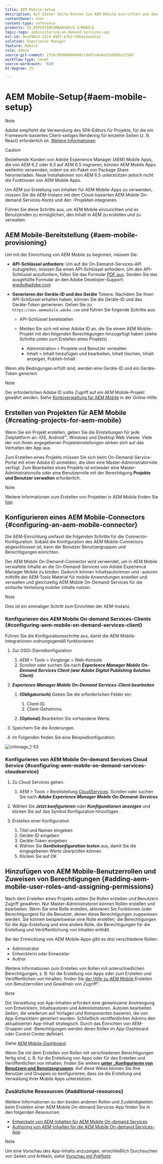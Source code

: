```yaml
---
title: AEM Mobile-Setup
description: Auf dieser Seite können Sie AEM Mobile einrichten und dem Benutzer somit ermöglichen, Inhalte in Adobe Experience Manager (AEM) zu erstellen und zu verwalten. Auf dieser Seite finden Sie Informationen zur Integration der AEM-Instanz mit dem Cloud-basierten AEM Mobile On-demand Services-Konto und Projekten.
contentOwner: User
content-type: reference
products: SG_EXPERIENCEMANAGER/6.5/MOBILE
topic-tags: administering-on-demand-services-app
exl-id: 0ead982d-2315-4947-b762-596aa2aa42a1
solution: Experience Manager
feature: Mobile
role: Admin
source-git-commit: 1f56c99980846400cfde8fa4e9a55e885bc2258d
workflow-type: tm+mt
source-wordcount: '910'
ht-degree: 3%

---
```


# AEM Mobile-Setup{#aem-mobile-setup}

>[!NOTE]
>
>Adobe empfiehlt die Verwendung des SPA-Editors für Projekte, für die ein Framework-basiertes Client-seitiges Rendering für einzelne Seiten (z. B. React) erforderlich ist. [Weitere Informationen](/help/sites-developing/spa-overview.md)

>[!CAUTION]
>
>Bestehende Kunden von Adobe Experience Manager (AEM) Mobile Apps, die von AEM 6.2 oder 6.3 auf AEM 6.5 migrieren, können AEM Mobile Apps weiterhin verwenden, indem sie ein Paket von Package Share herunterladen. Neue Installationen von AEM 6.5 unterstützen jedoch nicht die Funktionen von AEM Mobile Apps.

Um AEM zur Erstellung von Inhalten für AEM Mobile-Apps zu verwenden, müssen Sie die AEM-Instanz mit dem Cloud-basierten AEM Mobile On-demand Services-Konto und den -Projekten integrieren.

Führen Sie diese Schritte aus, um AEM Mobile einzurichten und es Benutzenden zu ermöglichen, den Inhalt in AEM zu erstellen und zu verwalten.

## AEM Mobile-Bereitstellung {#aem-mobile-provisioning}

Um mit der Einrichtung von AEM Mobile zu beginnen, müssen Sie:

* **API-Schlüssel anfordern**: Um auf die On-Demand-Services-API zuzugreifen, müssen Sie einen API-Schlüssel anfordern. Um den API-Schlüssel anzufordern, füllen Sie das Formular [PDF aus](https://helpx.adobe.com/digital-publishing-solution/help/aem-mobile-end-of-life-faq.html). Senden Sie das ausgefüllte Formular an den Adobe Developer-Support: [wwds@adobe.com](mailto:wwds@adobe.com)

* **Generieren der Geräte-ID und des Geräte** Tokens: Nachdem Sie Ihren API-Schlüssel erhalten haben, können Sie die Geräte-ID und das Geräte-Token generieren. Gehen Sie zu `https://aex.aemmobile.adobe.com` und führen Sie folgende Schritte aus:

   * API-Schlüssel bereitstellen
   * Melden Sie sich mit einer Adobe ID an, die Sie einem AEM Mobile-Projekt mit den folgenden Berechtigungen hinzugefügt haben (siehe Schritte unten zum Erstellen eines Projekts)

      * Administration > Projekte und Benutzer verwalten
      * Inhalt > Inhalt hinzufügen und bearbeiten, Inhalt löschen, Inhalt anzeigen, Publish-Inhalt

Wenn alle Bedingungen erfüllt sind, werden eine Geräte-ID und ein Geräte-Token generiert.

>[!NOTE]
>
>Der erforderlichen Adobe ID sollte Zugriff auf ein AEM Mobile-Projekt gewährt werden. Siehe [Kontoverwaltung für AEM Mobile](https://helpx.adobe.com/digital-publishing-solution/help/aem-mobile-end-of-life-faq.html) in der Online-Hilfe.

## Erstellen von Projekten für AEM Mobile {#creating-projects-for-aem-mobile}

Wenn Sie ein Projekt erstellen, geben Sie die Einstellungen für jede Zielplattform an: iOS, Android™, Windows und Desktop Web Viewer. Viele der von Ihnen angegebenen Projekteinstellungen wirken sich auf das Verhalten der App aus.

Zum Erstellen eines Projekts müssen Sie sich beim On-Demand-Service-Portal mit einer Adobe ID anmelden, die über eine Master-Administratorrolle verfügt. Zum Bearbeiten eines Projekts ist entweder eine Master-Administratorrolle oder eine Benutzerrolle mit der Berechtigung **Projekte und Benutzer verwalten** erforderlich.

>[!NOTE]
>
>Weitere Informationen zum Erstellen von Projekten in AEM Mobile finden Sie [hier](https://helpx.adobe.com/digital-publishing-solution/help/creating-projects.html).

## Konfigurieren eines AEM Mobile-Connectors {#configuring-an-aem-mobile-connector}

Die AEM-Einrichtung umfasst die folgenden Schritte für die Connector-Konfiguration. Sobald die Konfiguration des AEM Mobile-Connectors abgeschlossen ist, kann der Benutzer Benutzergruppen und Berechtigungen einrichten.

Der AEM Mobile On-Demand-Connector wird verwendet, um in AEM Mobile verwaltete Inhalte an die On-Demand-Services von Adobe Experience Manager Mobile zu binden. Dadurch können Inhaltsautorinnen und -autoren mithilfe der AEM-Tools Material für mobile Anwendungen erstellen und verwalten und gleichzeitig AEM Mobile On-Demand-Services für die einfache Verteilung mobiler Inhalte nutzen.

>[!NOTE]
>
>Dies ist ein einmaliger Schritt zum Einrichten der AEM-Instanz.

### Konfigurieren des AEM Mobile On-demand Services-Clients {#configuring-aem-mobile-on-demand-services-client}

Führen Sie die Konfigurationsschritte aus, damit die AEM Mobile-Integrationen ordnungsgemäß funktionieren.

1. Zur OSGi-Dienstkonfiguration

   1. AEM > Tools > Vorgänge > Web-Konsole
   1. Scrollen oder suchen Sie nach ***Experience Manager Mobile On-Demand Services Client (war Adobe Digital Publishing Solution Client)***

1. ***Experience Manager Mobile On-Demand Services-Client bearbeiten***

   1. **(Obligatorisch)** Geben Sie die erforderlichen Felder ein:

      1. Client-ID.
      1. Client-Geheimnis.

   1. **(Optional)** Bearbeiten Sie vorhandene Werte.

1. Speichern Sie die Änderungen.
1. Im Folgenden finden Sie eine Beispielkonfiguration:

![chlimage_1-53](assets/chlimage_1-53.png)

### Konfigurieren von AEM Mobile On-demand Services Cloud Service {#configuring-aem-mobile-on-demand-services-cloudservice}

1. Zu Cloud Services gehen.

   1. AEM > Tools > Bereitstellung [CloudServices](http://localhost:4502/libs/cq/core/content/tools/cloudservices.html). Scrollen oder suchen Sie nach ***Adobe Experience Manager Mobile On-Demand-Services***

1. Wählen Sie ***Jetzt konfigurieren*** oder ***Konfigurationen anzeigen*** und klicken Sie auf das Symbol Konfiguration hinzufügen .

1. Erstellen einer Konfiguration

   1. Titel und Namen eingeben
   1. Geräte-ID eingeben
   1. Geräte-Token eingeben
   1. Wählen Sie ***Gerätekonfiguration testen*** aus, damit Sie die eingegebenen Werte überprüfen können
   1. Klicken Sie auf OK

## Hinzufügen von AEM Mobile-Benutzerrollen und Zuweisen von Berechtigungen {#adding-aem-mobile-user-roles-and-assigning-permissions}

Nach dem Erstellen eines Projekts sollten Sie Rollen erstellen und Benutzern Zugriff gewähren. Nur Master-Administratoren können Rollen erstellen und bearbeiten. Wenn Sie eine Rolle erstellen, aktivieren Sie Funktionen (oder Berechtigungen) für die Benutzer, denen diese Berechtigungen zugewiesen werden. Sie können beispielsweise eine Rolle erstellen, die Berechtigungen für die App-Erstellung und eine andere Rolle, die Berechtigungen für die Erstellung und Veröffentlichung von Inhalten enthält.

Bei der Entwicklung von AEM Mobile-Apps gibt es drei verschiedene Rollen:

* Administrator
* Entwicklerin oder Entwickler
* Author

Weitere Informationen zum Erstellen von Rollen mit unterschiedlichen Berechtigungen, z. B. für die Erstellung von Apps oder zum Erstellen und Veröffentlichen von Inhalten, finden Sie [ der Hilfe zu AEM Mobile ](https://helpx.adobe.com/digital-publishing-solution/help/account-admin-dps.html)Erstellen von Benutzerrollen und Gewähren von Zugriff“.

>[!NOTE]
>
>Die Verwaltung von App-Inhalten erfordert eine gemeinsame Anstrengung von Entwicklern, Inhaltsautoren und Administratoren. Autoren bearbeiten Seiten, die wiederum auf Vorlagen und Komponenten basieren, die von App-Entwicklern generiert wurden. Schließlich veröffentlichen Admins den aktualisierten App-Inhalt strategisch. Durch das Einrichten von AEM-Gruppen und -Berechtigungen werden deren Rollen im App-Dashboard oder Control Center definiert.
>
>Siehe [AEM Mobile-Dashboard](/help/mobile/mobile-apps-ondemand-application-dashboard.md).

Wenn Sie mit dem Erstellen von Rollen mit verschiedenen Berechtigungen fertig sind, z. B. für die Erstellung von Apps oder für das Erstellen und Veröffentlichen von Inhalten, finden Sie weitere [**unter „Konfigurieren von Benutzern und Benutzergruppen**](/help/mobile/aem-mobile-configure-users.md). Auf diese Weise können Sie Ihre Benutzer und Gruppen so konfigurieren, dass sie die Erstellung und Verwaltung Ihrer Mobile Apps unterstützen.

### Zusätzliche Ressourcen {#additional-resources}

Weitere Informationen zu den beiden anderen Rollen und Zuständigkeiten beim Erstellen einer AEM Mobile On-demand Services-App finden Sie in den folgenden Ressourcen:

* [Entwickeln von AEM-Inhalten für AEM Mobile On-demand Services](/help/mobile/aem-mobile-on-demand.md)
* [Authoring von AEM-Inhalten für die AEM Mobile On-demand Services-App](/help/mobile/mobile-apps-ondemand.md)

>[!NOTE]
>
>Um eine Vorschau des App-Inhalts anzuzeigen, einschließlich Durchsuchen von Seiten und Artikeln, siehe [Vorschau mit Preflight](/help/mobile/aem-mobile-manage-ondemand-services.md).
